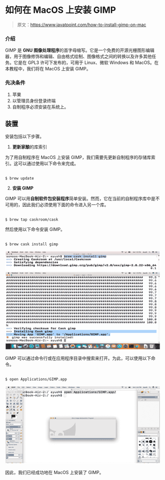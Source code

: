 # 如何在 MacOS 上安装 GIMP

> 原文：<https://www.javatpoint.com/how-to-install-gimp-on-mac>

### 介绍

GIMP 是 **GNU 图像处理程序**的首字母缩写。它是一个免费的开源光栅图形编辑器，用于图像修饰和编辑、自由格式绘制、图像格式之间的转换以及许多其他任务。它是在 GPL3 许可下发布的，可用于 Linux、微软 Windows 和 MacOS。在本教程中，我们将在 MacOS 上安装 GIMP。

### 先决条件

1.  苹果
2.  以管理员身份登录终端
3.  自制程序必须安装在系统上。

## 装置

安装包括以下步骤。

1) **更新家酿**的库索引

为了用自制程序在 MacOS 上安装 GIMP，我们需要先更新自制程序的存储库索引。这可以通过使用以下命令来完成。

```

$ brew update 

```

2) **安装 GIMP**

GIMP 可以用**自制软件包安装程序**简单安装。然而，它在当前的自制程序库中是不可用的，因此我们必须使用下面的命令进入另一个库。

```

$ brew tap caskroom/cask 

```

然后使用以下命令安装 GIMP。

```

$ brew cask install gimp 

```

![How to Install GIMP on MacOS](img/4c4312d718713e8942dd06ca97e44862.png)
![How to Install GIMP on MacOS](img/6008d0598fb19beb526255ca76126862.png)

GIMP 可以通过命令行或在应用程序目录中搜索来打开。为此，可以使用以下命令。

```

$ open Applications/GIMP.app

```

![How to Install GIMP on MacOS](img/46f32ff58f2aa5d3715f2073be7d46f0.png)

因此，我们已经成功地在 MacOS 上安装了 GIMP。